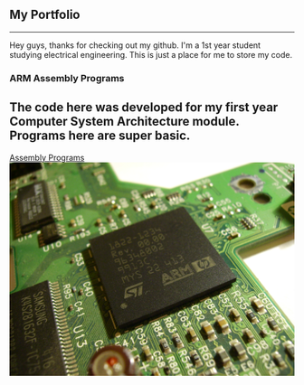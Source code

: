 ## My Portfolio

---
Hey guys, thanks for checking out my github. I'm a 1st year student studying electrical engineering. This is just a place for me to store my code.

### ARM Assembly Programs
The code here was developed for my first year Computer System Architecture module.
Programs here are super basic.
---
[Assembly Programs](https://github.com/hadefuwa/ARM-Assembly)
<img src="images/ARM.jpeg?raw=true"/>
